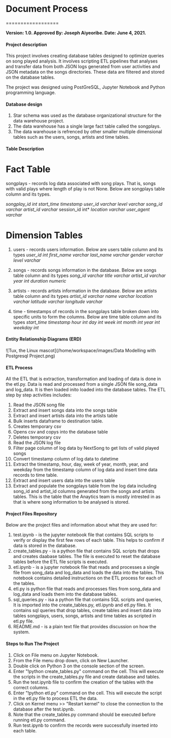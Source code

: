# Document Process
==================

**Version: 1.0.
Approved By: Joseph Aiyeoribe.
Date: June 4, 2021.**<br>

#### Project description
This project involves creating database tables designed to optimize queries on song played analysis. It involves scripting ETL pipelines that analyses and transfer data from both JSON logs generated from user activities and JSON metadata on the songs directories. These data are filtered and stored on the database tables.

The project was designed using PostGreSQL, Jupyter Notebook and Python programming language.

#### Database design
1. Star schema was used as the database organizational structure for the data warehouse project. 
2. The data warehouse has a single large fact table called the songplays.
3. The data warehouse is refrenced by other smaller multiple dimensional tables such as the users, songs, artists and time tables.

#### Table Description
# Fact Table
songplays - records log data associated with song plays. That is, songs with valid plays where length of play is not None. Below are songplays table column and its types.

*songplay_id int*
*start_time timestamp* 
*user_id varchar* 
*level varchar*
*song_id varchar*
*artist_id varchar*
session_id int* 
*location varchar*
*user_agent varchar*
<br>

# Dimension Tables
1. users - records users information. Below are users table column and its types
*user_id int 
first_name varchar
last_name varchar 
gender varchar 
level varchar*

2. songs - records songs information in the database. Below are songs table column and its types
*song_id varchar 
title varchar 
artist_id varchar 
year int 
duration numeric*

3. artists - records artists information in the database. Below are artists table column and its types
*artist_id varchar 
name varchar 
location varchar 
latitude varchar 
longitude varchar*

4. time - timestamps of records in the songplays table broken down into specific units to form the columns. Below are time table column and its types
*start_time timestamp 
hour int 
day int 
week int 
month int
year int 
weekday int*<br>

#### Entity Relationship Diagrams (ERD)
![Tux, the Linux mascot](/home/workspace/images/Data Modelling with Postgresql Project.png)
<br>

#### ETL Process
All the ETL that is extraction, transformation and loading of data is done in the etl.py. Data is read and processed from a single JSON file song_data and log_data. It is then loaded inito loaded into the database tables. The ETL step by step activities includes:<br>
1. Read the JSON song file
2. Extract and insert songs data into the songs table
3. Extract and insert artists data into the artists table
4. Bulk inserts dataframe to destination table.
5. Creates temporary csv
6. Opens csv and copys into the database table
7. Deletes temporary csv
8. Read the JSON log file
9. Filter page column of log data by NextSong to get lists of valid played songs
10. Convert timestamp column of log data to datetime
11. Extract the timestamp, hour, day, week of year, month, year, and weekday from the timestamp column of log data and insert time data records to time table.
12. Extract and insert users data into the users table
13. Extract and populate the songplays table from the log data including song_id and artist_id columns generated from the songs and artists tables. This is the table that the 
    Anaytics team is mostly intrested in as that is where song information to be analysed is stored.<br>
    
#### Project Files Repository
Below are the project files and information about what they are used for:

1. test.ipynb - is the jupyter notebook file that contains SQL scripts to verify or display the first few rows of each table. This helps to confirm if data is stored in the database.
2. create_tables.py - is a python file that contains SQL scripts that drops and creates daabase tables. The file is executed to reset the database tables before the ETL file scripts is executed.
3. etl.ipynb - is a jupyter notebook file that reads and processes a single file from song_data and log_data and loads the data into the  tables. This notebook contains detailed instructions on the ETL process for each of the tables.
4. etl.py is python file that reads and processes files from song_data and log_data and loads them into the database tables. 
5. sql_queries.py - isa a python file that contains SQL scripts and queries, It is imported into the create_tables.py, etl.ipynb and etl.py files. It contains sql queries that drop tables, create tables and insert data into tables songplays, users, songs, artists and time tables as scripted in etl.py file.
6. README.md - is a plain text file that provides discussion on how the system.<br>

#### Steps to Run The Project
1. Click on File menu on Jupyter Notebook. 
2. From the File menu drop down, click on New Launcher.
3. Double click on Python 3 on the console section of the screen.
4. Enter "!python create_tables.py" command on the cell. This will execute the scripts in the create_tables.py file and create database and tables.  
5. Run the test.ipynb file to confirm the creation of the tables with the correct columns. 
6. Enter "!python etl.py" command on the cell. This will execute the script in the etl.py file to process ETL the data.
6. Click on Kernel menu >> "Restart kernel" to close the connection to the database after the test.ipynb.
7. Note that the create_tables.py command should be executed before running etl.py command.
8. Run test.ipynb to confirm the records were successfully inserted into each table.